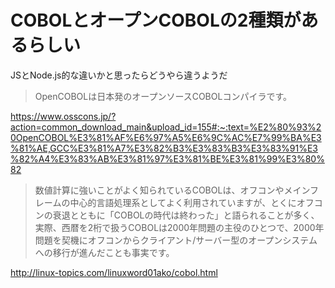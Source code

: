 # COBOLとオープンCOBOLの2種類があるらしい

JSとNode.js的な違いかと思ったらどうやら違うようだ  

> OpenCOBOLは日本発のオープンソースCOBOLコンパイラです。

https://www.osscons.jp/?action=common_download_main&upload_id=155#:~:text=%E2%80%93%20OpenCOBOL%E3%81%AF%E6%97%A5%E6%9C%AC%E7%99%BA%E3%81%AE,GCC%E3%81%A7%E3%82%B3%E3%83%B3%E3%83%91%E3%82%A4%E3%83%AB%E3%81%97%E3%81%BE%E3%81%99%E3%80%82

> 数値計算に強いことがよく知られているCOBOLは、オフコンやメインフレームの中心的言語処理系としてよく利用されていますが、とくにオフコンの衰退とともに「COBOLの時代は終わった」と語られることが多く、実際、西暦を2桁で扱うCOBOLは2000年問題の主役のひとつで、2000年問題を契機にオフコンからクライアント/サーバー型のオープンシステムへの移行が進んだことも事実です。

http://linux-topics.com/linuxword01ako/cobol.html
